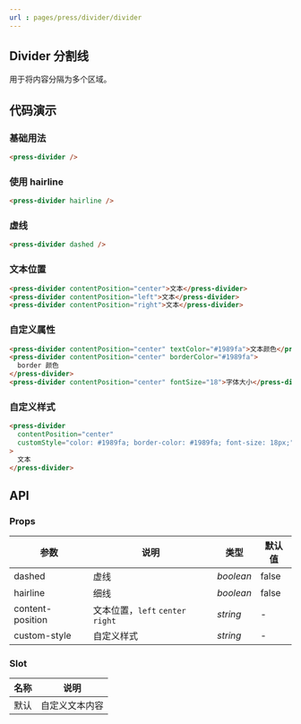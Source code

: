 ```yaml
---
url : pages/press/divider/divider
---
```


## Divider 分割线

用于将内容分隔为多个区域。

## 代码演示

### 基础用法

```html
<press-divider />
```

### 使用 hairline

```html
<press-divider hairline />
```

### 虚线

```html
<press-divider dashed />
```

### 文本位置

```html
<press-divider contentPosition="center">文本</press-divider>
<press-divider contentPosition="left">文本</press-divider>
<press-divider contentPosition="right">文本</press-divider>
```

### 自定义属性

```html
<press-divider contentPosition="center" textColor="#1989fa">文本颜色</press-divider>
<press-divider contentPosition="center" borderColor="#1989fa">
  border 颜色
</press-divider>
<press-divider contentPosition="center" fontSize="18">字体大小</press-divider>
```

### 自定义样式

```html
<press-divider
  contentPosition="center"
  customStyle="color: #1989fa; border-color: #1989fa; font-size: 18px;"
>
  文本
</press-divider>
```

## API

### Props

| 参数             | 说明                              | 类型      | 默认值 |
| ---------------- | --------------------------------- | --------- | ------ |
| dashed           | 虚线                              | _boolean_ | false  |
| hairline         | 细线                              | _boolean_ | false  |
| content-position | 文本位置，`left` `center` `right` | _string_  | -      |
| custom-style     | 自定义样式                        | _string_  | -      |

### Slot

| 名称 | 说明           |
| ---- | -------------- |
| 默认 | 自定义文本内容 |
